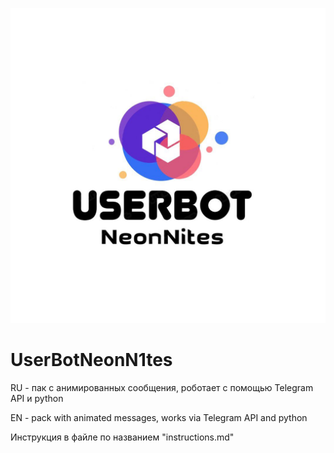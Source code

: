 ![This is an image](https://github.com/NeonN1tes/userbotNeonN1tes/blob/main/IMG_20220306_003728_724.jpg)
# UserBotNeonN1tes
RU - пак с анимированных сообщения, роботает
с помощью Telegram API и python

EN - pack with animated messages, works
via Telegram API and python

Инструкция в файле по названием "instructions.md"
